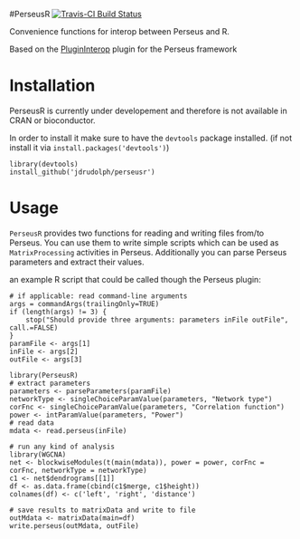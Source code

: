 #PerseusR
[![Travis-CI Build Status](https://travis-ci.org/jdrudolph/PerseusR.svg?branch=master)](https://travis-ci.org/jdrudolph/PerseusR)

Convenience functions for interop between Perseus and R.

Based on the [PluginInterop](https://github.com/jdrudolph/PluginInterop) plugin
for the Perseus framework

# Installation

PerseusR is currently under developement and therefore is not available in CRAN 
or bioconductor.

In order to install it make sure to have the `devtools` package installed.
(if not install it via `install.packages('devtools')`)

```{R}
library(devtools)
install_github('jdrudolph/perseusr')
```

# Usage

`PerseusR` provides two functions for reading and writing files from/to Perseus.
You can use them to write simple scripts which can be used as
`MatrixProcessing` activities in Perseus. Additionally you can parse Perseus
parameters and extract their values.

an example R script that could be called though the Perseus plugin:

```{R}
# if applicable: read command-line arguments
args = commandArgs(trailingOnly=TRUE)
if (length(args) != 3) {
	stop("Should provide three arguments: parameters inFile outFile", call.=FALSE)
}
paramFile <- args[1]
inFile <- args[2]
outFile <- args[3]

library(PerseusR)
# extract parameters
parameters <- parseParameters(paramFile)
networkType <- singleChoiceParamValue(parameters, "Network type")
corFnc <- singleChoiceParamValue(parameters, "Correlation function")
power <- intParamValue(parameters, "Power")
# read data
mdata <- read.perseus(inFile)

# run any kind of analysis
library(WGCNA)
net <- blockwiseModules(t(main(mdata)), power = power, corFnc = corFnc, networkType = networkType)
c1 <- net$dendrograms[[1]]
df <- as.data.frame(cbind(c1$merge, c1$height))
colnames(df) <- c('left', 'right', 'distance')

# save results to matrixData and write to file
outMdata <- matrixData(main=df)
write.perseus(outMdata, outFile)
```
